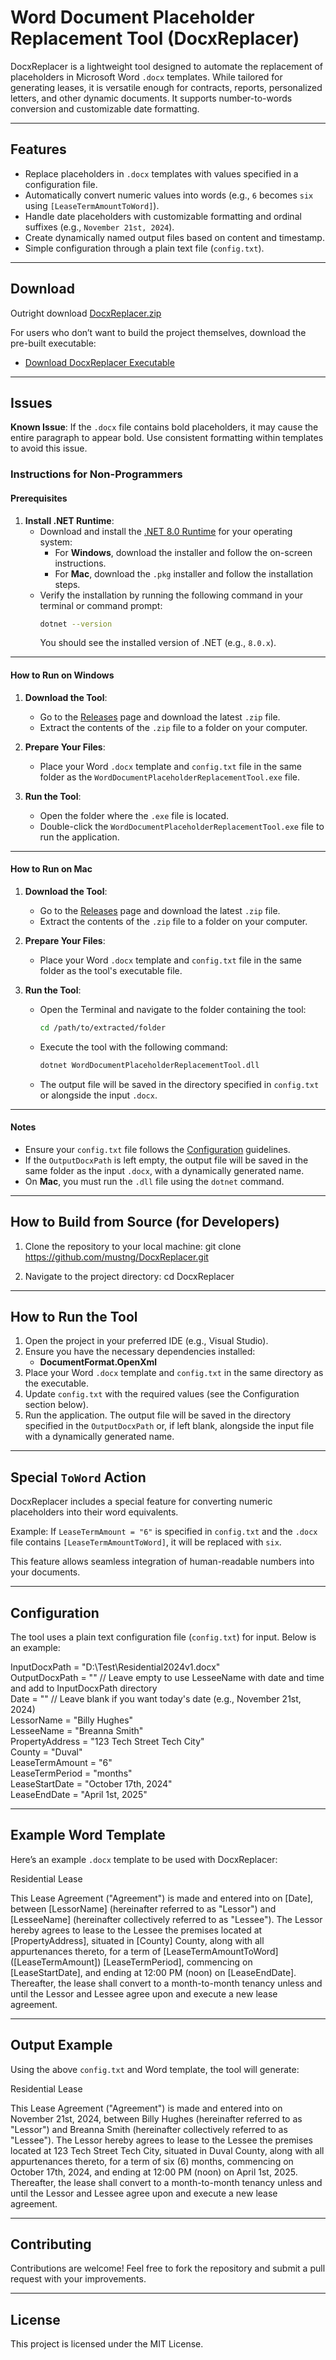 # Word Document Placeholder Replacement Tool (DocxReplacer)

DocxReplacer is a lightweight tool designed to automate the replacement of placeholders in Microsoft Word `.docx` templates. While tailored for generating leases, it is versatile enough for contracts, reports, personalized letters, and other dynamic documents. It supports number-to-words conversion and customizable date formatting.

---

## Features

- Replace placeholders in `.docx` templates with values specified in a configuration file.
- Automatically convert numeric values into words (e.g., `6` becomes `six` using `[LeaseTermAmountToWord]`).
- Handle date placeholders with customizable formatting and ordinal suffixes (e.g., `November 21st, 2024`).
- Create dynamically named output files based on content and timestamp.
- Simple configuration through a plain text file (`config.txt`).

---

## Download

Outright download [DocxReplacer.zip](https://github.com/user-attachments/files/18174354/DocxReplacer.zip)

For users who don’t want to build the project themselves, download the pre-built executable:

- [Download DocxReplacer Executable](https://github.com/mustng/DocxReplacer/releases)

---

## Issues

**Known Issue**: If the `.docx` file contains bold placeholders, it may cause the entire paragraph to appear bold. Use consistent formatting within templates to avoid this issue.

### Instructions for Non-Programmers

#### Prerequisites
1. **Install .NET Runtime**:
   - Download and install the [.NET 8.0 Runtime](https://dotnet.microsoft.com/download/dotnet/8.0) for your operating system:
     - For **Windows**, download the installer and follow the on-screen instructions.
     - For **Mac**, download the `.pkg` installer and follow the installation steps.
   - Verify the installation by running the following command in your terminal or command prompt:
     ```bash
     dotnet --version
     ```
     You should see the installed version of .NET (e.g., `8.0.x`).

---

#### How to Run on **Windows**
1. **Download the Tool**:
   - Go to the [Releases](https://github.com/mustng/DocxReplacer/releases) page and download the latest `.zip` file.
   - Extract the contents of the `.zip` file to a folder on your computer.

2. **Prepare Your Files**:
   - Place your Word `.docx` template and `config.txt` file in the same folder as the `WordDocumentPlaceholderReplacementTool.exe` file.

3. **Run the Tool**:
   - Open the folder where the `.exe` file is located.
   - Double-click the `WordDocumentPlaceholderReplacementTool.exe` file to run the application.

---

#### How to Run on **Mac**
1. **Download the Tool**:
   - Go to the [Releases](https://github.com/mustng/DocxReplacer/releases) page and download the latest `.zip` file.
   - Extract the contents of the `.zip` file to a folder on your computer.

2. **Prepare Your Files**:
   - Place your Word `.docx` template and `config.txt` file in the same folder as the tool's executable file.

3. **Run the Tool**:
   - Open the Terminal and navigate to the folder containing the tool:
     ```bash
     cd /path/to/extracted/folder
     ```
   - Execute the tool with the following command:
     ```bash
     dotnet WordDocumentPlaceholderReplacementTool.dll
     ```
   - The output file will be saved in the directory specified in `config.txt` or alongside the input `.docx`.

---

#### Notes
- Ensure your `config.txt` file follows the [Configuration](#configuration) guidelines.
- If the `OutputDocxPath` is left empty, the output file will be saved in the same folder as the input `.docx`, with a dynamically generated name.
- On **Mac**, you must run the `.dll` file using the `dotnet` command.

---

## How to Build from Source (for Developers)

1. Clone the repository to your local machine:
   git clone https://github.com/mustng/DocxReplacer.git

2. Navigate to the project directory:
   cd DocxReplacer

---

## How to Run the Tool

1. Open the project in your preferred IDE (e.g., Visual Studio).
2. Ensure you have the necessary dependencies installed:
   - **DocumentFormat.OpenXml**
3. Place your Word `.docx` template and `config.txt` in the same directory as the executable.
4. Update `config.txt` with the required values (see the Configuration section below).
5. Run the application. The output file will be saved in the directory specified in the `OutputDocxPath` or, if left blank, alongside the input file with a dynamically generated name.

---

## Special `ToWord` Action

DocxReplacer includes a special feature for converting numeric placeholders into their word equivalents.

Example: If `LeaseTermAmount = "6"` is specified in `config.txt` and the `.docx` file contains `[LeaseTermAmountToWord]`, it will be replaced with `six`.

This feature allows seamless integration of human-readable numbers into your documents.

---

## Configuration

The tool uses a plain text configuration file (`config.txt`) for input. Below is an example:

InputDocxPath = "D:\\Test\\Residential2024v1.docx"  
OutputDocxPath = "" // Leave empty to use LesseeName with date and time and add to InputDocxPath directory  
Date = "" // Leave blank if you want today's date (e.g., November 21st, 2024)  
LessorName = "Billy Hughes"  
LesseeName = "Breanna Smith"  
PropertyAddress = "123 Tech Street Tech City"  
County = "Duval"  
LeaseTermAmount = "6"  
LeaseTermPeriod = "months"  
LeaseStartDate = "October 17th, 2024"  
LeaseEndDate = "April 1st, 2025"  

---

## Example Word Template

Here’s an example `.docx` template to be used with DocxReplacer:

Residential Lease

This Lease Agreement ("Agreement") is made and entered into on [Date], between [LessorName] (hereinafter referred to as "Lessor") and [LesseeName] (hereinafter collectively referred to as "Lessee"). The Lessor hereby agrees to lease to the Lessee the premises located at [PropertyAddress], situated in [County] County, along with all appurtenances thereto, for a term of [LeaseTermAmountToWord] ([LeaseTermAmount]) [LeaseTermPeriod], commencing on [LeaseStartDate], and ending at 12:00 PM (noon) on [LeaseEndDate]. Thereafter, the lease shall convert to a month-to-month tenancy unless and until the Lessor and Lessee agree upon and execute a new lease agreement.

---

## Output Example

Using the above `config.txt` and Word template, the tool will generate:

Residential Lease

This Lease Agreement ("Agreement") is made and entered into on November 21st, 2024, between Billy Hughes (hereinafter referred to as "Lessor") and Breanna Smith (hereinafter collectively referred to as "Lessee"). The Lessor hereby agrees to lease to the Lessee the premises located at 123 Tech Street Tech City, situated in Duval County, along with all appurtenances thereto, for a term of six (6) months, commencing on October 17th, 2024, and ending at 12:00 PM (noon) on April 1st, 2025. Thereafter, the lease shall convert to a month-to-month tenancy unless and until the Lessor and Lessee agree upon and execute a new lease agreement.

---

## Contributing

Contributions are welcome! Feel free to fork the repository and submit a pull request with your improvements.

---

## License

This project is licensed under the MIT License.
